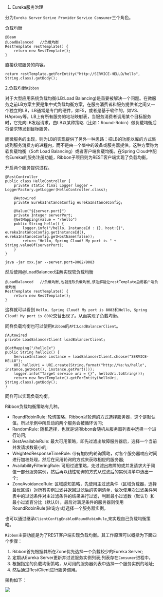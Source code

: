 1. Eureka服务治理

分为`Eureka Server` `Serive Provider` `Service Consumer`三个角色。

负载均衡

```
@Bean
@LoadBalanced   //负载均衡
RestTemplate restTemplate() {
    return new RestTemplate();
}
```

直接获取服务的内容。

`return restTemplate.getForEntity("http://SERVICE-HELLO/hello", String.class).getBody();`


2.负载均衡`Ribbon`

对于大型应用系统负载均衡(LB:Load Balancing)是首要被解决一个问题。在微服务之前LB方案主要是集中式负载均衡方案，在服务消费者和服务提供者之间又一个独立的LB，LB通常是专门的硬件，如F5，或者是基于软件的，如VS、HAproxy等。LB上有所有服务的地址映射表，当服务消费者调用某个目标服务时，它先向LB发起请求，由LB以某种策略（比如：Round-Robin）做负载均衡后将请求转发到目标服务。

而微服务的出现，则为LB的实现提供了另外一种思路：把LB的功能以库的方式集成到服务消费方的进程内，而不是由一个集中的设备或服务器提供。这种方案称为软负载均衡（Soft Load Balancing）或者客户端负载均衡。在Spring Cloud中配合Eureka的服务注册功能，Ribbon子项目则为REST客户端实现了负载均衡。

开启两个服务提供进程。

```
@RestController
public class HelloController {
    private static final Logger logger = LoggerFactory.getLogger(HelloController.class);

    @Autowired
    private EurekaInstanceConfig eurekaInstanceConfig;

    @Value("${server.port}")
    private Integer serverPort;
    @GetMapping(value = "/hello")
    public String hello() {
        logger.info("/hello, InstanceId : {}, host:{}", eurekaInstanceConfig.getInstanceId(), eurekaInstanceConfig.getHostName(false));
        return "Hello, Spring Cloud! My port is " + String.valueOf(serverPort);
    }
}
```

`java -jar xxx.jar --server.port=8082/8083`

然后使用@LoadBalanced注解实现软负载均衡

```
@LoadBalanced   //负载均衡,也就是软负载均衡,该注解能让restTemplate启用客户端负载均衡
RestTemplate restTemplate() {
    return new RestTemplate();
}
```
这样就可以看到
`Hello, Spring Cloud! My port is 8083`和`Hello, Spring Cloud! My port is 8082`交替出现了。从而实现了负载均衡。

同样负载均衡也可以使用`Ribbon`的`API`:`LoadBalancerClient`。

```
@Autowired
private LoadBalancerClient loadBalancerClient;
```

```
@GetMapping("/helloEx")
public String helloEx() {
    ServiceInstance instance = loadBalancerClient.choose("SERVICE-HELLO");
    URI helloUri = URI.create(String.format("http://%s:%s/hello", instance.getHost(), instance.getPort()));
    logger.info("Target service uri = {}", helloUri.toString());
    return new RestTemplate().getForEntity(helloUri, String.class).getBody();
}
``` 
同样可以实现负载均衡。

Ribbon负载均衡策略有几种。

* RoundRobinRule: 轮询策略，Ribbon以轮询的方式选择服务器，这个是默认值。所以示例中所启动的两个服务会被循环访问;
* RandomRule: 随机选择，也就是说Ribbon会随机从服务器列表中选择一个进行访问;
* BestAvailableRule: 最大可用策略，即先过滤出故障服务器后，选择一个当前并发请求数最小的;
* WeightedResponseTimeRule: 带有加权的轮询策略，对各个服务器响应时间进行加权处理，然后在采用轮询的方式来获取相应的服务器;
* AvailabilityFilteringRule: 可用过滤策略，先过滤出故障的或并发请求大于阈值一部分服务实例，然后再以线性轮询的方式从过滤后的实例清单中选出一个;
* ZoneAvoidanceRule: 区域感知策略，先使用主过滤条件（区域负载器，选择最优区域）对所有实例过滤并返回过滤后的实例清单，依次使用次过滤条件列表中的过滤条件对主过滤条件的结果进行过滤，判断最小过滤数（默认1）和最小过滤百分比（默认0），最后对满足条件的服务器则使用RoundRobinRule(轮询方式)选择一个服务器实例。

也可以通过继承`ClientConfigEnabledRoundRobinRule`,来实现自己负载均衡策略。

`Ribbon`主要功能是为了REST客户端实现负载均衡。其工作原理可以概括为下面四个步骤：

1. Ribbon首先根据其所在Zone优先选择一个负载较少的Eureka Server;
2. 定期从Eureka Server更新并过滤服务实例列表;列表存在`Consumer`进程中。
3. 根据指定的负载均衡策略，从可用的服务器列表中选择一个服务实例的地址;
4. 然后通过RestClient进行服务调用。

架构如下：

![](https://upload-images.jianshu.io/upload_images/1488771-4aa4072bff40a204.png?imageMogr2/auto-orient/)


